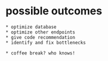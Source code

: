 
  # possible outcomes

    * optimize database
    * optimize other endpoints
    * give code recommendation
    * identify and fix bottlenecks

    * coffee break? who knows!






